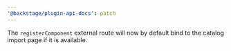 ```yaml
---
'@backstage/plugin-api-docs': patch
---
```


The `registerComponent` external route will now by default bind to the catalog import page if it is available.
